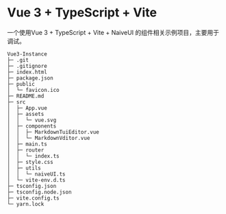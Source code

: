 # Vue 3 + TypeScript + Vite

一个使用Vue 3 + TypeScript + Vite + NaiveUI 的组件相关示例项目，主要用于调试。

```
Vue3-Instance
├─ .git
├─ .gitignore
├─ index.html
├─ package.json
├─ public
│  └─ favicon.ico
├─ README.md
├─ src
│  ├─ App.vue
│  ├─ assets
│  │  └─ vue.svg
│  ├─ components
│  │  ├─ MarkdownTuiEditor.vue
│  │  └─ MarkdownVditor.vue
│  ├─ main.ts
│  ├─ router
│  │  └─ index.ts
│  ├─ style.css
│  ├─ utils
│  │  └─ naiveUI.ts
│  └─ vite-env.d.ts
├─ tsconfig.json
├─ tsconfig.node.json
├─ vite.config.ts
└─ yarn.lock

```